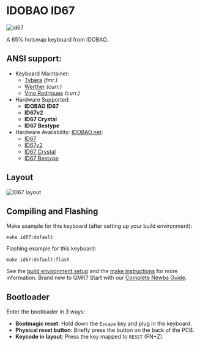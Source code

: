 # IDOBAO ID67

![id67](https://idobao.github.io/assets/img/idobao-id67.png)

A 65% hotswap keyboard from IDOBAO.

## ANSI support:

* Keyboard Maintainer:
  - [Tybera](https://github.com/tybera) *(fmr.)*
  - [Werther](https://github.com/thewerther) *(curr.)*
  - [Vino Rodrigues](https://github.com/vinorodrigues) *(curr.)*
* Hardware Supported:
  - **IDOBAO ID67**
  - **ID67v2**
  - **ID67 Crystal**
  - **ID67 Bestype**
* Hardware Availability: [IDOBAO.net](https://idobao.net/search?type=product&q=ID67*): 
  * [ID67](https://www.idobao.net/products/idobao-id67-65-hot-swappable-mechanical-keyboard-kit-1)
  * [ID67v2](https://idobao.net/products/idobao-id67v2-65-hot-swappable-mechanical-keyboard-kit)
  * [ID67 Crystal](https://idobao.net/products/idobao-id67-crystal-keyboard-kit-gasket-mount-version)
  * [ID67 Bestype](https://idobao.net/products/idobao-id67-bestype-keyboard-kit-aluminum-with-brass-weight)

## Layout

![ID67 layout](https://idobao.github.io/kle/idobao-id67.png)


## Compiling and Flashing

Make example for this keyboard (after setting up your build environment):

    make id67:default

Flashing example for this keyboard:

    make id67:default:flash

See the [build environment setup](https://docs.qmk.fm/#/getting_started_build_tools) and the [make instructions](https://docs.qmk.fm/#/getting_started_make_guide) for more information. Brand new to QMK? Start with our [Complete Newbs Guide](https://docs.qmk.fm/#/newbs).

## Bootloader

Enter the bootloader in 3 ways:

* **Bootmagic reset**: Hold down the `Escape` key and plug in the keyboard.
* **Physical reset button**: Briefly press the button on the back of the PCB.
* **Keycode in layout**: Press the key mapped to `RESET` (FN+Z).
